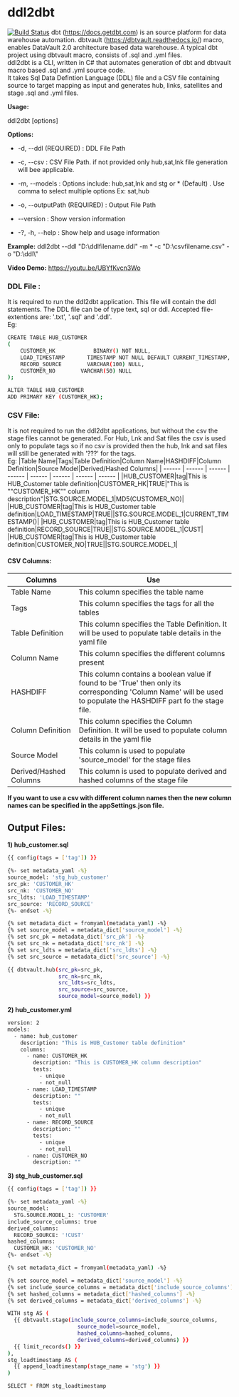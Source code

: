 # ddl2dbt
[![Build Status](https://dev.azure.com/appliedis/Data%20Platform%20Delivery%20Framework/_apis/build/status/DDL2DBT_Github_CD?branchName=master)](https://dev.azure.com/appliedis/Data%20Platform%20Delivery%20Framework/_build/latest?definitionId=129&branchName=master)
dbt (https://docs.getdbt.com) is an source platform for data warehouse automation. dbtvault (https://dbtvault.readthedocs.io/) macro, enables DataVault 2.0 architecture based data warehouse.  A typical dbt project using dbtvault macro, consists of .sql and .yml files.  
ddl2dbt is a CLI, written in C# that automates generation of dbt and dbtvault macro based .sql and .yml source code.  
It takes Sql Data Defintion Language (DDL) file and a CSV file containing source to target mapping as input and generates hub, links, satellites and stage .sql and .yml files.  

**Usage:**

  ddl2dbt [options]

**Options:**

-  -d, --ddl  (REQUIRED) :                           DDL File Path

 - -c, --csv                     :                   CSV File Path. if not provided only hub,sat,lnk file generation will bee applicable.

-  -m, --models                   :             Options include: hub,sat,lnk and stg or * (Default) . Use comma to select multiple options Ex: sat,hub

-  -o, --outputPath  (REQUIRED)    :             Output File Path

-  --version                      :             Show version information

-  -?, -h, --help                  :            Show help and usage information

**Example:**
ddl2dbt --ddl "D:\ddlfilename.ddl" -m * -c "D:\csvfilename.csv" -o "D:\ddl\\" 

**Video Demo:** https://youtu.be/UBYfKvcn3Wo

### DDL File :
It is required to run the ddl2dbt application. This file will contain the ddl statements.
The DDL file can be of type text, sql or ddl.  Accepted file-extentions are: '.txt', '.sql' and '.ddl'.  
Eg:
```sh
CREATE TABLE HUB_CUSTOMER
(
	CUSTOMER_HK            BINARY() NOT NULL,
	LOAD_TIMESTAMP       TIMESTAMP NOT NULL DEFAULT CURRENT_TIMESTAMP,
	RECORD_SOURCE        VARCHAR(100) NULL,
	CUSTOMER_NO        VARCHAR(50) NULL
);

ALTER TABLE HUB_CUSTOMER
ADD PRIMARY KEY (CUSTOMER_HK);
```

### CSV File:
It is not required to run the ddl2dbt applications, but without the csv the stage files cannot be generated. For Hub, Lnk and Sat files the csv is used only to populate tags so if no csv is provided then the hub, lnk and sat files will still be generated with '???' for the tags.  
Eg:
|Table Name|Tags|Table Definition|Column Name|HASHDIFF|Column Definition|Source Model|Derived/Hashed Columns|
| ------ | ------ | ------ | ------ | ------ | ------ | ------ | ------ |
|HUB_CUSTOMER|tag|This is HUB_Customer table definition|CUSTOMER_HK|TRUE|"This is ""CUSTOMER_HK"" column description"|STG.SOURCE.MODEL_1|MD5(CUSTOMER_NO)|
|HUB_CUSTOMER|tag|This is HUB_Customer table definition|LOAD_TIMESTAMP|TRUE||STG.SOURCE.MODEL_1|CURRENT_TIMESTAMP()|
|HUB_CUSTOMER|tag|This is HUB_Customer table definition|RECORD_SOURCE|TRUE||STG.SOURCE.MODEL_1|CUST|
|HUB_CUSTOMER|tag|This is HUB_Customer table definition|CUSTOMER_NO|TRUE||STG.SOURCE.MODEL_1|

#### CSV Columns:
| Columns | Use |
| ------ | ------ |
| Table Name | This column specifies the table name |
| Tags | This column specifies the tags for all the tables |
| Table Definition | This column specifies the Table Definition. It will be used to populate table details in the yaml file |
| Column Name | This column specifies the different columns present |
| HASHDIFF | This column contains a boolean value if found to be 'True' then only its corresponding 'Column Name' will be used to populate the HASHDIFF part fo the stage file.
| Column Definition | This column specifies the Column Definition. It will be used to populate column details in the yaml file |
| Source Model | This column is used to populate 'source_model' for the stage files |
| Derived/Hashed Columns | This column is used to populate derived and hashed columns of the stage file |

**If  you want to use a csv with different column names then the new column names can be specified in the appSettings.json file.**
  
## Output Files:
**1) hub_customer.sql**
```sh
{{ config(tags = ['tag']) }}

{%- set metadata_yaml -%}
source_model: 'stg_hub_customer'
src_pk: 'CUSTOMER_HK'
src_nk: 'CUSTOMER_NO'
src_ldts: 'LOAD_TIMESTAMP'
src_source: 'RECORD_SOURCE'
{%- endset -%}

{% set metadata_dict = fromyaml(metadata_yaml) -%}
{% set source_model = metadata_dict['source_model'] -%}
{% set src_pk = metadata_dict['src_pk'] -%}
{% set src_nk = metadata_dict['src_nk'] -%}
{% set src_ldts = metadata_dict['src_ldts'] -%}
{% set src_source = metadata_dict['src_source'] -%}

{{ dbtvault.hub(src_pk=src_pk, 
                src_nk=src_nk, 
                src_ldts=src_ldts,
                src_source=src_source, 
                source_model=source_model) }}
```
**2) hub_customer.yml**
```sh
version: 2
models:
  - name: hub_customer 
    description: "This is HUB_Customer table definition"
    columns:
      - name: CUSTOMER_HK
        description: "This is CUSTOMER_HK column description"
        tests:
          - unique
          - not_null
      - name: LOAD_TIMESTAMP
        description: ""
        tests:
          - unique
          - not_null
      - name: RECORD_SOURCE
        description: ""
        tests:
          - unique
          - not_null
      - name: CUSTOMER_NO
        description: ""
```
**3) stg_hub_customer.sql**
```sh
{{ config(tags = ['tag']) }}

{%- set metadata_yaml -%}
source_model:
  STG.SOURCE.MODEL_1: 'CUSTOMER'
include_source_columns: true
derived_columns:
  RECORD_SOURCE: '!CUST'
hashed_columns:
  CUSTOMER_HK: 'CUSTOMER_NO'
{%- endset -%}

{% set metadata_dict = fromyaml(metadata_yaml) -%}

{% set source_model = metadata_dict['source_model'] -%}
{% set include_source_columns = metadata_dict['include_source_columns'] -%}
{% set hashed_columns = metadata_dict['hashed_columns'] -%}
{% set derived_columns = metadata_dict['derived_columns'] -%}

WITH stg AS (
  {{ dbtvault.stage(include_source_columns=include_source_columns,
                      source_model=source_model,
                      hashed_columns=hashed_columns,
                      derived_columns=derived_columns) }} 
  {{ limit_records() }}
),
stg_loadtimestamp AS (
  {{ append_loadtimestamp(stage_name = 'stg') }}
)

SELECT * FROM stg_loadtimestamp
```
